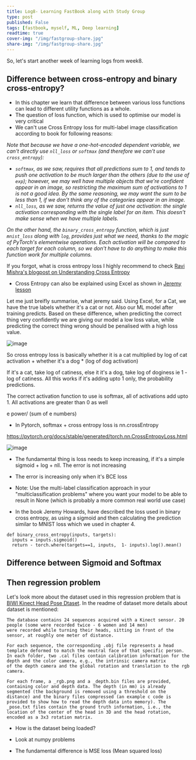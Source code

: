 ```yaml
---
title: Log8- Learning FastBook along with Study Group
type: post
published: False
tags: [fastbook, myself, ML, Deep learning]
readtime: true
cover-img: "/img/fastgroup-share.jpg"
share-img: "/img/fastgroup-share.jpg"
---
```


So, let's start another week of learning logs from week8.

## Difference between cross-entropy and binary cross-entropy?

- In this chapter we learn that difference between various loss functions can lead to different utility functions as a whole.
- The question of loss function, which is used to optimise our model is very critical
- We can't use Cross Entropy loss for multi-label image classification according to book for following reasons:

*Note that because we have a one-hot-encoded dependent variable, we can't directly use `nll_loss` or `softmax` (and therefore we can't use `cross_entropy`):*

- *`softmax`, as we saw, requires that all predictions sum to 1, and tends to push one activation to be much larger than the others (due to the use of `exp`); however, we may well have multiple objects that we're confident appear in an image, so restricting the maximum sum of activations to 1 is not a good idea. By the same reasoning, we may want the sum to be *less* than 1, if we don't think *any* of the categories appear in an image.*
- *`nll_loss`, as we saw, returns the value of just one activation: the single activation corresponding with the single label for an item. This doesn't make sense when we have multiple labels.*

*On the other hand, the `binary_cross_entropy` function, which is just `mnist_loss` along with `log`, provides just what we need, thanks to the magic of PyTorch's elementwise operations. Each activation will be compared to each target for each column, so we don't have to do anything to make this function work for multiple columns.*

If you forgot, what is cross entropy loss I highly recommend to check [Ravi Mishra's blogpost on Understanding Cross Entropy](https://ravimashru.dev/blog/2021-07-18-understanding-cross-entropy-loss/)

- Cross Entropy can also be explained using Excel as shown in [Jeremy lesson](https://www.youtube.com/watch?v=CJKnDu2dxOE&t=7482s)

Let me just breifly summarise, what jeremy said. Using Excel, for a Cat, we have the true labels whether it's a cat or not. Also 
our ML model after training predicts. Based on these difference, when predicting the correct thing very confidently we are giving our model
a low loss value, while predicting the correct thing wrong should be penalised with a high loss value.

![image](https://user-images.githubusercontent.com/24592806/128454662-831c4066-95a4-4422-b2dd-3233732a2b8a.png)

So cross entropy loss is basically whether it is a cat multiplied by log of cat activation + whether it's a dog * (log of dog activation)

If it's a cat, take log of catiness, else it it's a dog, take log of doginess ie 1 - log of catiness. All this works if it's adding upto 1 only, the probability
predictions.

The correct activation function to use is softmax, all of activations add upto 1. All activations are greater than 0 as well

e power/ (sum of e numbers)

- In Pytorch, softmax + cross entropy loss is nn.crossEntropy

https://pytorch.org/docs/stable/generated/torch.nn.CrossEntropyLoss.html

![image](https://user-images.githubusercontent.com/24592806/127782856-66b72af4-57a9-45fa-b0ed-7487997b4b5a.png)

- The fundamental thing is loss needs to keep increasing, if it's a simple sigmoid + log + nll. The error is not increasing
- The error is increasing only when it's BCE loss

- Note: Use the multi-label classification approach in your "multiclassification problems" where you want your model to be able to result in None (which is probably a more common real world use case) 

- In the book Jeremy Howards, have described the loss used in binary cross entropy, as using a sigmoid and then calculating the prediction similar to MNIST loss
which we used in chapter 4.


```
def binary_cross_entropy(inputs, targets):
  inputs = inputs.sigmoid()
  return - torch.where(targets==1, inputs,  1- inputs).log().mean()
```

## Difference between Sigmoid and Softmax



## Then regression problem

Let's look more about the dataset used in this regression problem that is [BIWI Kinect Head Pose Dtaset](https://icu.ee.ethz.ch/research/datsets.html).
In the readme of dataset more details about dataset is mentioned:

```
The database contains 24 sequences acquired with a Kinect sensor. 20 people (some were recorded twice - 6 women and 14 men)
were recorded while turning their heads, sitting in front of the sensor, at roughly one meter of distance.

For each sequence, the corresponding .obj file represents a head template deformed to match the neutral face of that specific person.
In each folder, two .cal files contain calibration information for the depth and the color camera, e.g., the intrinsic camera matrix
of the depth camera and the global rotation and translation to the rgb camera.

For each frame, a _rgb.png and a _depth.bin files are provided, containing color and depth data. The depth (in mm) is already
segmented (the background is removed using a threshold on the distance) and the binary files compressed (an example c code is
provided to show how to read the depth data into memory). The _pose.txt files contain the ground truth information, i.e., the
location of the center of the head in 3D and the head rotation, encoded as a 3x3 rotation matrix.
```

- How is the dataset being loaded?

- Look at numpy problems

- The fundamental difference is MSE loss (Mean squared loss)



